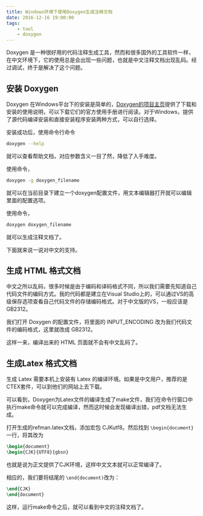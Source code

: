 ```yaml
---
title: Windows环境下使用Doxygen生成注释文档
date: 2016-12-16 19:00:00
tags: 
    - tool
    - doxygen
---
```


Doxygen 是一种很好用的代码注释生成工具，然而和很多国外的工具软件一样，在中文环境下，它的使用总是会出现一些问题，也就是中文注释文档出现乱码。经过调试，终于是解决了这个问题。

## 安装 Doxygen

Doxygen 在Windows平台下的安装是简单的，[Doxygen的项目主页](http://www.doxygen.nl/)提供了下载和安装的使用说明，可以下载它们的官方使用手册进行阅读。对于Windows，提供了源代码编译安装和直接安装程序安装两种方式，可以自行选择。

安装成功后，使用命令行命令

``` bash
doxygen --help
```

就可以查看帮助文档，对应参数含义一目了然，降低了入手难度。

使用命令，


``` bash
doxygen -g doxygen_filename
```

就可以在当前目录下建立一个doxygen配置文件，用文本编辑器打开就可以编辑里面的配置选项。

使用命令，

``` bash
doxygen doxygen_filename
```

就可以生成注释文档了。

下面就来说一说对中文的支持。

## 生成 HTML 格式文档

中文之所以乱码，很多时候是由于编码和译码格式不同，所以我们需要先知道自己代码文件的编码方式。我的代码都是建立在Visual Studio上的，可以通过VS的高级保存选项查看自己代码文件的存储编码格式。对于中文版的VS，一般应该是GB2312。

我们打开 Doxygen 的配置文件，将里面的 INPUT_ENCODING 改为我们代码文件的编码格式，这里就改成 GB2312。

这样一来，编译出来的 HTML 页面就不会有中文乱码了。

## 生成Latex 格式文档

生成 Latex 需要本机上安装有 Latex 的编译环境。如果是中文用户，推荐的是CTEX套件，可以到他们的网站上去下载。

可以看到，Doxygen为Latex文件的编译生成了make文件，我们在命令行窗口中执行make命令就可以完成编译，然而这时候会发现编译出错，pdf文档无法生成。

打开生成的refman.latex文档，添加宏包 CJKutf8。然后找到 `\begin{document}`一行，将其改为

``` latex
\begin{document}
\begin{CJK}{UTF8}{gbsn} 
```

也就是说为正文提供了CJK环境，这样中文文本就可以正常编译了。

相应的，我们要将结尾的 `\end{document)`改为：
``` latex
\end{CJK} 
\end{document}
```

这样，运行make命令之后，就可以看到中文的注释文档了。
